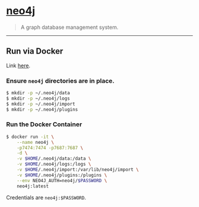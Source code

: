 # [neo4j](https://neo4j.com/)

> A graph database management system.

---

## Run via Docker

Link [here](https://neo4j.com/developer/docker-run-neo4j/).

### Ensure `neo4j` directories are in place.

```bash
$ mkdir -p ~/.neo4j/data
$ mkdir -p ~/.neo4j/logs
$ mkdir -p ~/.neo4j/import
$ mkdir -p ~/.neo4j/plugins
```

### Run the Docker Container

```bash
$ docker run -it \
	--name neo4j \
	-p7474:7474 -p7687:7687 \
	-d \
	-v $HOME/.neo4j/data:/data \
	-v $HOME/.neo4j/logs:/logs \
	-v $HOME/.neo4j/import:/var/lib/neo4j/import \
	-v $HOME/.neo4j/plugins:/plugins \
	--env NEO4J_AUTH=neo4j/$PASSWORD \
	neo4j:latest
```

Credentials are `neo4j:$PASSWORD`.
